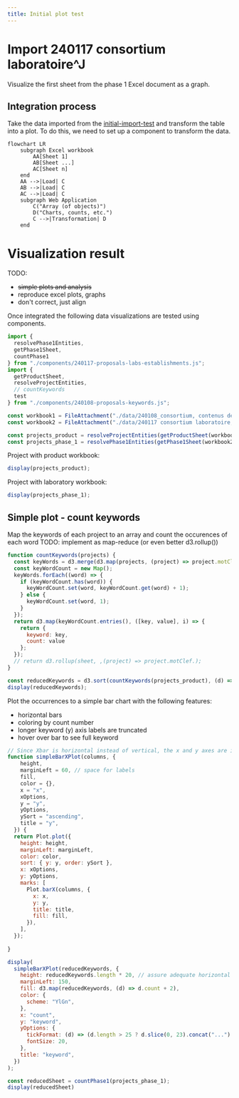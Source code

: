 ```yaml
---
title: Initial plot test
---
```


# Import 240117 consortium laboratoire^J

Visualize the first sheet from the phase 1 Excel document as a graph.

## Integration process

Take the data imported from the [initial-import-test](./initial-import-test) and transform the table into a plot.
To do this, we need to set up a component to transform the data.

```mermaid
flowchart LR
    subgraph Excel workbook
        AA[Sheet 1]
        AB[Sheet ...]
        AC[Sheet n]
    end
    AA -->|Load| C
    AB -->|Load| C
    AC -->|Load| C
    subgraph Web Application
        C("Array (of objects)")
        D("Charts, counts, etc.")
        C -->|Transformation| D
    end
```

# Visualization result

TODO:
- ~~simple plots and analysis~~
- reproduce excel plots, graphs
- don't correct, just align

Once integrated the following data visualizations are tested using components.

```js
import {
  resolvePhase1Entities,
  getPhase1Sheet,
  countPhase1
} from "./components/240117-proposals-labs-establishments.js";
import {
  getProductSheet,
  resolveProjectEntities,
  // countKeywords
  test
} from "./components/240108-proposals-keywords.js";
```

```js
const workbook1 = FileAttachment("./data/240108_consortium, contenus des propositions CNRS-SHS_GGE_JYT_ANRT.xlsx").xlsx();
const workbook2 = FileAttachment("./data/240117 consortium laboratoire, établissement CNRS-SHS_Stat.xlsx").xlsx();
```

```js
const projects_product = resolveProjectEntities(getProductSheet(workbook1));
const projects_phase_1 = resolvePhase1Entities(getPhase1Sheet(workbook2));
```

Project with product workbook:

```js echo
display(projects_product);
```

Project with laboratory workbook:

```js echo
display(projects_phase_1);
```

## Simple plot - count keywords

Map the keywords of each project to an array and count the occurences of each word
TODO: implement as map-reduce (or even better d3.rollup()) 

```js echo
function countKeywords(projects) {
  const keyWords = d3.merge(d3.map(projects, (project) => project.motClef));
  const keyWordCount = new Map(); 
  keyWords.forEach((word) => {
    if (keyWordCount.has(word)) {
      keyWordCount.set(word, keyWordCount.get(word) + 1);
    } else {
      keyWordCount.set(word, 1);
    }
  });
  return d3.map(keyWordCount.entries(), ([key, value], i) => {
    return {
      keyword: key,
      count: value
    };
  });
  // return d3.rollup(sheet, ,(project) => project.motClef.);
}

const reducedKeywords = d3.sort(countKeywords(projects_product), (d) => d.keyword);
display(reducedKeywords);
```

Plot the occurrences to a simple bar chart with the following features:
- horizontal bars
- coloring by count number
- longer keyword (y) axis labels are truncated
- hover over bar to see full keyword

```js echo
// Since Xbar is horizontal instead of vertical, the x and y axes are inversed
function simpleBarXPlot(columns, {
    height,
    marginLeft = 60, // space for labels
    fill,
    color = {},
    x = "x",
    xOptions,
    y = "y",
    yOptions,
    ySort = "ascending",
    title = "y",
  }) {
  return Plot.plot({
    height: height,
    marginLeft: marginLeft,
    color: color,
    sort: { y: y, order: ySort },
    x: xOptions,
    y: yOptions,
    marks: [
      Plot.barX(columns, {
        x: x,
        y: y,
        title: title,
        fill: fill,
      }),
    ],
  });
  
}

display(
  simpleBarXPlot(reducedKeywords, {
    height: reducedKeywords.length * 20, // assure adequate horizontal space for each line
    marginLeft: 150,
    fill: d3.map(reducedKeywords, (d) => d.count + 2),
    color: {
      scheme: "YlGn",
    },
    x: "count",
    y: "keyword",
    yOptions: {
      tickFormat: (d) => (d.length > 25 ? d.slice(0, 23).concat("...") : d),
      fontSize: 20,
    },
    title: "keyword",
  })
);
```

```js echo
const reducedSheet = countPhase1(projects_phase_1);
display(reducedSheet)
```